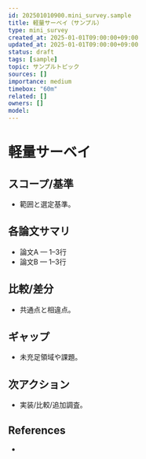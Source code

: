 ```yaml
---
id: 202501010900.mini_survey.sample
title: 軽量サーベイ（サンプル）
type: mini_survey
created_at: 2025-01-01T09:00:00+09:00
updated_at: 2025-01-01T09:00:00+09:00
status: draft
tags: [sample]
topic: サンプルトピック
sources: []
importance: medium
timebox: "60m"
related: []
owners: []
model: 
---
```


# 軽量サーベイ

## スコープ/基準
- 範囲と選定基準。

## 各論文サマリ
- 論文A — 1–3行
- 論文B — 1–3行

## 比較/差分
- 共通点と相違点。

## ギャップ
- 未充足領域や課題。

## 次アクション
- 実装/比較/追加調査。

## References
- 

